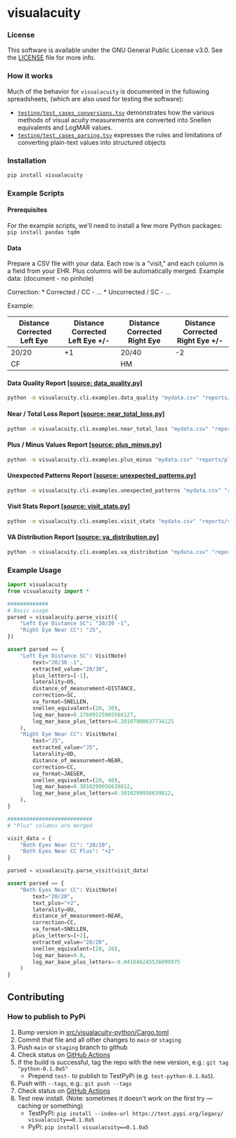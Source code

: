 <span id="README"></div>
# visualacuity

### License

This software is available under the GNU General Public License v3.0. See the [LICENSE](LICENSE) file for more info.

### How it works

Much of the behavior for `visualacuity` is documented in the following spreadsheets, (which are also used for testing 
the software):

* [`testing/test_cases_conversions.tsv`](testing/test_cases_conversions.tsv) demonstrates how the various methods of
  visual acuity measurements are converted into Snellen equivalents and LogMAR values. 
* [`testing/test_cases_parsing.tsv`](testing/test_cases_parsing.tsv) expresses the rules and limitations of converting
  plain-text values into structured objects

### Installation

```bash
pip install visualacuity
```

### Example Scripts

#### Prerequisites
For the example scripts, we'll need to install a few more Python packages: `pip install pandas tqdm`

#### Data

Prepare a CSV file with your data. Each row is a "visit," and each column is a field from your EHR. Plus columns will 
be automatically merged. Example data: (document - no pinhole)

Correction:
    * Corrected / CC - ...
    * Uncorrected / SC - ...

Example:

| Distance Corrected Left Eye | Distance Corrected Left Eye +/- | Distance Corrected Right Eye | Distance Corrected Right Eye +/- |
|-----------------------------|---------------------------------|------------------------------|----------------------------------|
| 20/20                       | +1                              | 20/40                        | -2                               |
| CF                          |                                 | HM                           |                                  |


#### Data Quality Report [[source: data_quality.py]](src/visualacuity-python/visualacuity/cli/examples/data_quality.py)

```bash
python -m visualacuity.cli.examples.data_quality "mydata.csv" "reports/data_quality.csv"
```

#### Near / Total Loss Report [[source: near_total_loss.py]](src/visualacuity-python/visualacuity/cli/examples/near_total_loss.py)

```bash
python -m visualacuity.cli.examples.near_total_loss "mydata.csv" "reports/near_total_loss.csv"
```

#### Plus / Minus Values Report [[source: plus_minus.py]](src/visualacuity-python/visualacuity/cli/examples/plus_minus.py)

```bash
python -m visualacuity.cli.examples.plus_minus "mydata.csv" "reports/plus_minus.csv"
```

#### Unexpected Patterns Report [[source: unexpected_patterns.py]](src/visualacuity-python/visualacuity/cli/examples/unexpected_patterns.py)

```bash
python -m visualacuity.cli.examples.unexpected_patterns "mydata.csv" "reports/unexpected_patterns.csv"
```

#### Visit Stats Report [[source: visit_stats.py]](src/visualacuity-python/visualacuity/cli/examples/visit_stats.py)

```bash
python -m visualacuity.cli.examples.visit_stats "mydata.csv" "reports/visit_stats.csv"
```

#### VA Distribution Report [[source: va_distribution.py]](src/visualacuity-python/visualacuity/cli/examples/va_distribution.py)

```bash
python -m visualacuity.cli.examples.va_distribution "mydata.csv" "reports/va_distribution.csv" --plot-file "reports/va_distribution.pdf"
```

### Example Usage

```python
import visualacuity
from visualacuity import *

#############
# Basic usage
parsed = visualacuity.parse_visit({
    "Left Eye Distance SC": "20/30 -1",
    "Right Eye Near CC": "J5",
})

assert parsed == {
    "Left Eye Distance SC": VisitNote(
        text="20/30 -1",
        extracted_value="20/30",
        plus_letters=[-1],
        laterality=OS,
        distance_of_measurement=DISTANCE,
        correction=SC,
        va_format=SNELLEN,
        snellen_equivalent=(20, 30),
        log_mar_base=0.17609125905568127,
        log_mar_base_plus_letters=0.20107900637734125
    ),
    "Right Eye Near CC": VisitNote(
        text="J5",
        extracted_value="J5",
        laterality=OD,
        distance_of_measurement=NEAR,
        correction=CC,
        va_format=JAEGER,
        snellen_equivalent=(20, 40),
        log_mar_base=0.3010299956639812,
        log_mar_base_plus_letters=0.3010299956639812,
    ),
}

###########################
# "Plus" columns are merged

visit_data = {
    "Both Eyes Near CC": "20/20",
    "Both Eyes Near CC Plus": "+2"
}

parsed = visualacuity.parse_visit(visit_data)

assert parsed == {
    "Both Eyes Near CC": VisitNote(
        text="20/20",
        text_plus="+2",
        laterality=OU,
        distance_of_measurement=NEAR,
        correction=CC,
        va_format=SNELLEN,
        plus_letters=[+2],
        extracted_value="20/20",
        snellen_equivalent=(20, 20),
        log_mar_base=0.0,
        log_mar_base_plus_letters=-0.041646245536099975
    )
}

```

## Contributing

### How to publish to PyPi

1. Bump version in [src/visualacuity-python/Cargo.toml](src/visualacuity-python/Cargo.toml)
2. Commit that file and all other changes to `main` or `staging`
3. Push `main` or `staging` branch to github
4. Check status on [GitHub Actions](https://github.com/HribarLab/visualacuity/actions)
5. If the build is successful, tag the repo with the new version, e.g.: `git tag "python-0.1.0a5"`
    * Prepend `test-` to publish to TestPyPi (e.g. `test-python-0.1.0a5`).
6. Push with `--tags`, e.g.: `git push --tags`
7. Check status on [GitHub Actions](https://github.com/HribarLab/visualacuity/actions)
8. Test new install. (Note: sometimes it doesn't work on the first try — caching or something)
    * TestPyPi: `pip install --index-url https://test.pypi.org/legacy/ visualacuity==0.1.0a5`
    * PyPi: `pip install visualacuity==0.1.0a5`
